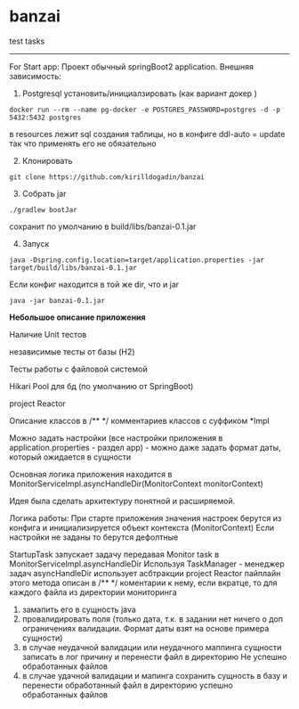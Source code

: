 # banzai
test tasks

****
For Start app:
Проект обычный springBoot2 application. 
Внешняя зависимость:

1. Postgresql установить/инициалзировать
(как вариант докер )

`docker run --rm --name pg-docker -e POSTGRES_PASSWORD=postgres -d -p 5432:5432 postgres`

в resources лежит sql создания таблицы, но  в конфиге ddl-auto = update
так что применять его не обязательно

2. Клонировать

`git clone https://github.com/kirilldogadin/banzai`

3. Cобрать jar 

`./gradlew bootJar`

сохранит по умолчанию  в build/libs/banzai-0.1.jar

4. Запуск 

`java -Dspring.config.location=target/application.properties -jar target/build/libs/banzai-0.1.jar`

Если конфиг находится в той же dir, что и jar

	java -jar banzai-0.1.jar



**Небольшое описание приложения**

Наличие Unit тестов

независимые тесты от базы (H2)

Тесты работы с файловой системой

Hikari Pool для бд (по умолчанию от SpringBoot)

project Reactor

Описание классов в /** */ комментариев классов с суффиком *Impl

Можно задать настройки (все настройки приложения в application.properties - раздел app) - можно даже задать формат даты,  который ожидается в сущности

Основная логика приложения находится в MonitorServiceImpl.asyncHandleDir(MonitorContext monitorContext)

Идея была сделать архитектуру понятной и расширяемой. 



Логика работы:
При старте приложения значения настроек берутся из конфига и инициализируется объект контекста (MonitorContext)
Если настройки не заданы то берутся дефолтные

StartupTask запускает задачу передавая Monitor task в MonitorServiceImpl.asyncHandleDir
Используя TaskManager - менеджер задач
asyncHandleDir использует асбтракции project Reactor
пайплайн этого метода описан в /** */ коментарии к нему, если вкратце, то
для каждого файла из директории мониторинга 
1. замапить его в сущность java
2. провалидировать поля (только дата, т.к. в задании нет ничего о доп ограничениях валидации. Формат даты взят на основе примера сущности)
3. в случае неудачной валидации или неудачного маппинга сущности записать в лог причину и перенести файл в директорию Не успешно обработанных файлов
4. в случае удачной валидации и мапинга сохранить сущность в базу и перенести обработанный файл в директорию успешно обработанных файлов



